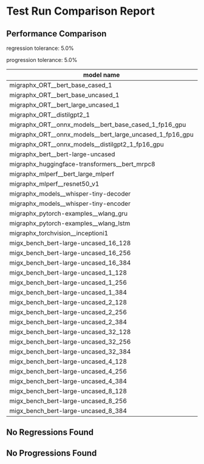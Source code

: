 # Test Run Comparison Report

## Performance Comparison

regression tolerance: 5.0%

progression tolerance: 5.0%

|model name|exit_status|analysis|old_time_ms|new_time_ms|change_ms|percent_change|
|---|---|---|---|---|---|---|
|migraphx_ORT__bert_base_cased_1|PASS|progression|122.8649|110.8055|-12.0594|-9.82%|
|migraphx_ORT__bert_base_uncased_1|PASS|progression|128.6964|110.4396|-18.2568|-14.19%|
|migraphx_ORT__bert_large_uncased_1|PASS|progression|510.3024|475.9645|-34.338|-6.73%|
|migraphx_ORT__distilgpt2_1|PASS|progression|70.5943|59.7175|-10.8768|-15.41%|
|migraphx_ORT__onnx_models__bert_base_cased_1_fp16_gpu|Numerics|within tol|64.456|65.1242|0.6682|1.04%|
|migraphx_ORT__onnx_models__bert_large_uncased_1_fp16_gpu|Numerics|within tol|274.408|273.3051|-1.103|-0.4%|
|migraphx_ORT__onnx_models__distilgpt2_1_fp16_gpu|Numerics|progression|42.5926|34.1093|-8.4832|-19.92%|
|migraphx_bert__bert-large-uncased|PASS|within tol|19.2314|19.0136|-0.2179|-1.13%|
|migraphx_huggingface-transformers__bert_mrpc8|PASS|progression|7.6946|7.2484|-0.4462|-5.8%|
|migraphx_mlperf__bert_large_mlperf|Numerics|progression|30.4512|26.2489|-4.2024|-13.8%|
|migraphx_mlperf__resnet50_v1|PASS|within tol|5.0985|5.2237|0.1251|2.45%|
|migraphx_models__whisper-tiny-decoder|PASS|progression|51.2647|43.7191|-7.5456|-14.72%|
|migraphx_models__whisper-tiny-encoder|Numerics|progression|50.5936|46.9665|-3.6271|-7.17%|
|migraphx_pytorch-examples__wlang_gru|PASS|progression|23.0726|18.5505|-4.5221|-19.6%|
|migraphx_pytorch-examples__wlang_lstm|PASS|regression|8.73|9.3029|0.5729|6.56%|
|migraphx_torchvision__inceptioni1|PASS|progression|5.2795|4.8899|-0.3896|-7.38%|
|migx_bench_bert-large-uncased_16_128|PASS|within tol|33.3543|32.8203|-0.534|-1.6%|
|migx_bench_bert-large-uncased_16_256|PASS|within tol|56.5011|57.8731|1.372|2.43%|
|migx_bench_bert-large-uncased_16_384|Numerics|within tol|72.3718|72.5504|0.1786|0.25%|
|migx_bench_bert-large-uncased_1_128|PASS|progression|13.1609|12.0646|-1.0963|-8.33%|
|migx_bench_bert-large-uncased_1_256|PASS|within tol|12.7487|12.4202|-0.3285|-2.58%|
|migx_bench_bert-large-uncased_1_384|PASS|progression|21.1727|19.1856|-1.9871|-9.39%|
|migx_bench_bert-large-uncased_2_128|PASS|within tol|13.3623|12.7913|-0.571|-4.27%|
|migx_bench_bert-large-uncased_2_256|PASS|within tol|14.1212|13.4941|-0.6271|-4.44%|
|migx_bench_bert-large-uncased_2_384|PASS|progression|22.7432|21.0018|-1.7414|-7.66%|
|migx_bench_bert-large-uncased_32_128|PASS|progression|71.8364|68.1018|-3.7346|-5.2%|
|migx_bench_bert-large-uncased_32_256|PASS|within tol|103.1141|101.5628|-1.5513|-1.5%|
|migx_bench_bert-large-uncased_32_384|Numerics|within tol|144.527|143.2972|-1.2298|-0.85%|
|migx_bench_bert-large-uncased_4_128|PASS|progression|15.3473|14.3931|-0.9542|-6.22%|
|migx_bench_bert-large-uncased_4_256|PASS|within tol|17.724|17.4591|-0.2648|-1.49%|
|migx_bench_bert-large-uncased_4_384|PASS|within tol|27.4437|26.3859|-1.0578|-3.85%|
|migx_bench_bert-large-uncased_8_128|PASS|within tol|20.3367|20.1202|-0.2165|-1.06%|
|migx_bench_bert-large-uncased_8_256|PASS|within tol|28.1971|27.1946|-1.0025|-3.56%|
|migx_bench_bert-large-uncased_8_384|PASS|within tol|41.3973|40.3803|-1.017|-2.46%|

## No Regressions Found

## No Progressions Found

